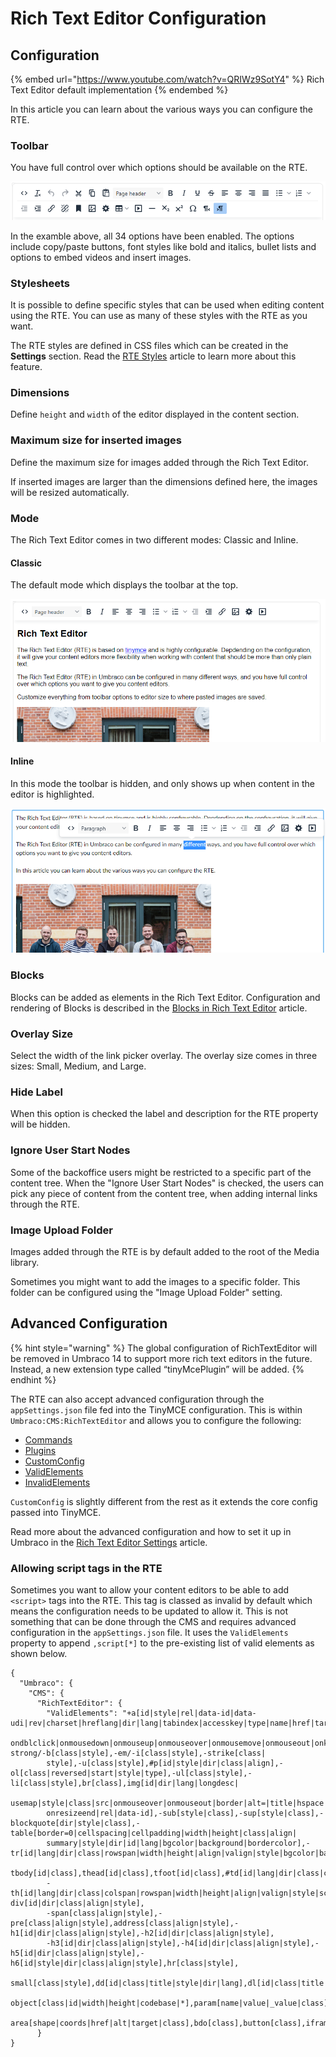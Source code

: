 # Rich Text Editor Configuration

## Configuration

{% embed url="<https://www.youtube.com/watch?v=QRIWz9SotY4>" %}
Rich Text Editor default implementation
{% endembed %}

In this article you can learn about the various ways you can configure the RTE.

### Toolbar

You have full control over which options should be available on the RTE.

![Toolbar: All options enabled](../../built-in-property-editors/rich-text-editor/images/toolbar-full-11.png)

In the examble above, all 34 options have been enabled. The options include copy/paste buttons, font styles like bold and italics, bullet lists and options to embed videos and insert images.

### Stylesheets

It is possible to define specific styles that can be used when editing content using the RTE. You can use as many of these styles with the RTE as you want.

The RTE styles are defined in CSS files which can be created in the **Settings** section. Read the [RTE Styles](rte-styles.md) article to learn more about this feature.

### Dimensions

Define `height` and `width` of the editor displayed in the content section.

### Maximum size for inserted images

Define the maximum size for images added through the Rich Text Editor.

If inserted images are larger than the dimensions defined here, the images will be resized automatically.

### Mode

The Rich Text Editor comes in two different modes: Classic and Inline.

#### Classic

The default mode which displays the toolbar at the top.

![RTE Mode: Classic](../../built-in-property-editors/rich-text-editor/images/rte-mode-classic-11.png)

#### Inline

In this mode the toolbar is hidden, and only shows up when content in the editor is highlighted.

![Rich Text Editor Inline mode](../../built-in-property-editors/rich-text-editor/images/inline-mode-new.png)

### Blocks

Blocks can be added as elements in the Rich Text Editor. Configuration and rendering of Blocks is described in the [Blocks in Rich Text Editor](rte-blocks.md) article.

### Overlay Size

Select the width of the link picker overlay. The overlay size comes in three sizes: Small, Medium, and Large.

### Hide Label

When this option is checked the label and description for the RTE property will be hidden.

### Ignore User Start Nodes

Some of the backoffice users might be restricted to a specific part of the content tree. When the "Ignore User Start Nodes" is checked, the users can pick any piece of content from the content tree, when adding internal links through the RTE.

### Image Upload Folder

Images added through the RTE is by default added to the root of the Media library.

Sometimes you might want to add the images to a specific folder. This folder can be configured using the "Image Upload Folder" setting.

## Advanced Configuration

{% hint style="warning" %}
The global configuration of RichTextEditor will be removed in Umbraco 14 to support more rich text editors in the future. Instead, a new extension type called “tinyMcePlugin” will be added.
{% endhint %}

The RTE can also accept advanced configuration through the `appSettings.json` file fed into the TinyMCE configuration. This is within `Umbraco:CMS:RichTextEditor` and allows you to configure the following:

* [Commands](https://www.tiny.cloud/docs/tinymce/latest/editor-command-identifiers/)
* [Plugins](https://www.tiny.cloud/docs/tinymce/latest/plugins/)
* [CustomConfig](https://www.tiny.cloud/docs/tinymce/latest/editor-important-options/)
* [ValidElements](https://www.tiny.cloud/docs/tinymce/latest/content-filtering/#valid\_elements)
* [InvalidElements](https://www.tiny.cloud/docs/tinymce/latest/content-filtering/#invalid\_elements)

`CustomConfig` is slightly different from the rest as it extends the core config passed into TinyMCE.

Read more about the advanced configuration and how to set it up in Umbraco in the [Rich Text Editor Settings](../../../../../reference/configuration/richtexteditorsettings.md) article.

### Allowing script tags in the RTE

Sometimes you want to allow your content editors to be able to add `<script>` tags into the RTE. This tag is classed as invalid by default which means the configuration needs to be updated to allow it. This is not something that can be done through the CMS and requires advanced configuration in the `appSettings.json` file. It uses the `ValidElements` property to append `,script[*]` to the pre-existing list of valid elements as shown below.

```
{
  "Umbraco": {
    "CMS": {
      "RichTextEditor": {
        "ValidElements": "+a[id|style|rel|data-id|data-udi|rev|charset|hreflang|dir|lang|tabindex|accesskey|type|name|href|target|title|class|onfocus|onblur|onclick|
        ondblclick|onmousedown|onmouseup|onmouseover|onmousemove|onmouseout|onkeypress|onkeydown|onkeyup],-strong/-b[class|style],-em/-i[class|style],-strike[class|
        style],-u[class|style],#p[id|style|dir|class|align],-ol[class|reversed|start|style|type],-ul[class|style],-li[class|style],br[class],img[id|dir|lang|longdesc|
        usemap|style|class|src|onmouseover|onmouseout|border|alt=|title|hspace|vspace|width|height|align|umbracoorgwidth|umbracoorgheight|onresize|onresizestart|
        onresizeend|rel|data-id],-sub[style|class],-sup[style|class],-blockquote[dir|style|class],-table[border=0|cellspacing|cellpadding|width|height|class|align|
        summary|style|dir|id|lang|bgcolor|background|bordercolor],-tr[id|lang|dir|class|rowspan|width|height|align|valign|style|bgcolor|background|bordercolor],
        tbody[id|class],thead[id|class],tfoot[id|class],#td[id|lang|dir|class|colspan|rowspan|width|height|align|valign|style|bgcolor|background|bordercolor|scope],
        -th[id|lang|dir|class|colspan|rowspan|width|height|align|valign|style|scope],caption[id|lang|dir|class|style],-div[id|dir|class|align|style],
        -span[class|align|style],-pre[class|align|style],address[class|align|style],-h1[id|dir|class|align|style],-h2[id|dir|class|align|style],
        -h3[id|dir|class|align|style],-h4[id|dir|class|align|style],-h5[id|dir|class|align|style],-h6[id|style|dir|class|align|style],hr[class|style],
        small[class|style],dd[id|class|title|style|dir|lang],dl[id|class|title|style|dir|lang],dt[id|class|title|style|dir|lang],
        object[class|id|width|height|codebase|*],param[name|value|_value|class],embed[type|width|height|src|class|*],map[name|class],
        area[shape|coords|href|alt|target|class],bdo[class],button[class],iframe[*],figure,figcaption,video[*],audio[*],picture[*],source[*],canvas[*],script[*]"
      }
}
```
